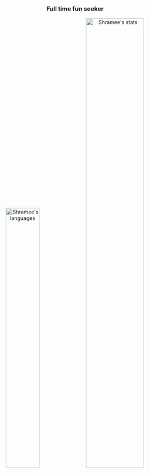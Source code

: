 
<div align="center">
  <h3>Full time fun seeker</h3>

  <img width="42.6%" src='https://github-readme-stats.vercel.app/api/top-langs/?username=shramee&layout=compact&theme=monokai&bg_color=22272e&hide_border=true' alt="Shramee's languages" /> <img width="56%" src='https://github-readme-stats.vercel.app/api/?username=shramee&include_all_commits=true&theme=monokai&show_icons=true&bg_color=22272e&hide_border=true&rank_icon=default' alt="Shramee's stats" />
</div>



<!--
**shramee/shramee** is a ✨ _special_ ✨ repository because its `README.md` (this file) appears on your GitHub profile.

Here are some ideas to get you started:

- 🔭 I’m currently working on ...
- 🌱 I’m currently learning ...
- 👯 I’m looking to collaborate on ...
- 🤔 I’m looking for help with ...
- 💬 Ask me about ...
- 📫 How to reach me: ...
- 😄 Pronouns: ...
- ⚡ Fun fact: ...
-->
